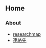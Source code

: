 ## Home

### About

- [researchmap](https://researchmap.jp/tkswd)
- [連絡先](https://www.tokoha-u.ac.jp/teachers/law/nomology/wada/) 

